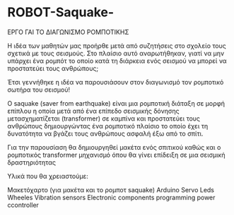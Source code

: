 # ROBOT-Saquake-

ΕΡΓΟ ΓΑΙ ΤΟ ΔΙΑΓΩΝΙΣΜΟ ΡΟΜΠΟΤΙΚΗΣ

Η ιδέα των μαθητών μας προήρθε μετά  από συζητήσεις στο σχολείο τους σχετικά με τους σεισμούς. Στο πλαίσιο αυτό αναρωτήθηκαν, γιατί να μην υπάρχει ένα ρομπότ το οποίο κατά τη διάρκεια ενός σεισμού να μπορεί να προστατεύει τους ανθρώπους;

Έτσι γεννήθηκε η ιδέα να παρουσιάσουν στον διαγωνισμό τον ρομποτικό σωτήρα του σεισμού! 

Ο saquake (saver  from earthquake)  είναι μια ρομποτική διάταξη σε μορφή επίπλου η οποία μετά από ένα επίπεδο σεισμικής δόνησης  μετασχηματίζεται (transformer) σε καμπίνα και προστατεύει τους ανθρώπους δημιουργώντας ένα ρομποτικό πλαίσιο το οποίο έχει τη δυνατότητα να βγάζει τους ανθρώπους ασφαλή έξω από το σπίτι.

Για την παρουσίαση θα δημιουργηθεί μακέτα ενός σπιτικού καθώς και ο ρομποτικός transformer μηχανισμό όπου θα γίνει επίδειξη σε μια σεισμική δραστηριότητας   

Υλικά που θα χρειαστούμε:

Μακετόχαρτο (για μακέτα και το ρομποτ saquake)
Arduino
Servo
Leds
Wheeles
Vibration sensors
Electronic components 
programming
power ccontroller
